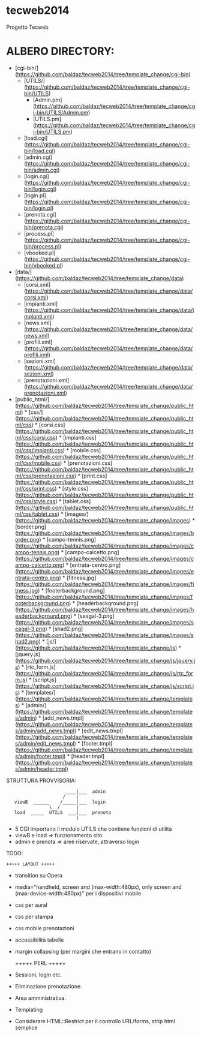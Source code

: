 tecweb2014
==========

Progetto Tecweb

# ALBERO DIRECTORY:

* [cgi-bin/] (https://github.com/baldaz/tecweb2014/tree/template_change/cgi-bin)
	* [UTILS/] (https://github.com/baldaz/tecweb2014/tree/template_change/cgi-bin/UTILS)
		* [Admin.pm] (https://github.com/baldaz/tecweb2014/tree/template_change/cgi-bin/UTILS/Admin.pm)
        * [UTILS.pm] (https://github.com/baldaz/tecweb2014/tree/template_change/cgi-bin/UTILS.pm)
	* [load.cgi] (https://github.com/baldaz/tecweb2014/tree/template_change/cgi-bin/load.cgi)
	* [admin.cgi] (https://github.com/baldaz/tecweb2014/tree/template_change/cgi-bin/admin.cgi)
	* [login.cgi] (https://github.com/baldaz/tecweb2014/tree/template_change/cgi-bin/login.cgi)
	* [login.pl] (https://github.com/baldaz/tecweb2014/tree/template_change/cgi-bin/login.pl)
	* [prenota.cgi] (https://github.com/baldaz/tecweb2014/tree/template_change/cgi-bin/prenota.cgi)
	* [process.pl] (https://github.com/baldaz/tecweb2014/tree/template_change/cgi-bin/process.pl)
	* [vbooked.pl] (https://github.com/baldaz/tecweb2014/tree/template_change/cgi-bin/vbooked.pl)
* [data/] (https://github.com/baldaz/tecweb2014/tree/template_change/data)
     * [corsi.xml] (https://github.com/baldaz/tecweb2014/tree/template_change/data/corsi.xml) 
     * [impianti.xml] (https://github.com/baldaz/tecweb2014/tree/template_change/data/impianti.xml)
     * [news.xml] (https://github.com/baldaz/tecweb2014/tree/template_change/data/news.xml)	
     * [profili.xml] (https://github.com/baldaz/tecweb2014/tree/template_change/data/profili.xml)
     * [sezioni.xml] (https://github.com/baldaz/tecweb2014/tree/template_change/data/sezioni.xml)
     * [prenotazioni.xml] (https://github.com/baldaz/tecweb2014/tree/template_change/data/prenotazioni.xml)
* [public_html/] (https://github.com/baldaz/tecweb2014/tree/template_change/public_html)
  	    * [css/] (https://github.com/baldaz/tecweb2014/tree/template_change/public_html/css)
	        * [corsi.css] (https://github.com/baldaz/tecweb2014/tree/template_change/public_html/css/corsi.css)
		* [impianti.css] (https://github.com/baldaz/tecweb2014/tree/template_change/public_html/css/impianti.css)
		* [mobile.css] (https://github.com/baldaz/tecweb2014/tree/template_change/public_html/css/mobile.css)
		* [prenotazioni.css] (https://github.com/baldaz/tecweb2014/tree/template_change/public_html/css/prenotazioni.css)
		* [print.css] (https://github.com/baldaz/tecweb2014/tree/template_change/public_html/css/print.css)
		* [style.css] (https://github.com/baldaz/tecweb2014/tree/template_change/public_html/css/style.css)
		* [tablet.css] (https://github.com/baldaz/tecweb2014/tree/template_change/public_html/css/tablet.css)
	    * [images/] (https://github.com/baldaz/tecweb2014/tree/template_change/images)
		   * [border.png] (https://github.com/baldaz/tecweb2014/tree/template_change/images/border.png)
		   * [campo-tennis.png] (https://github.com/baldaz/tecweb2014/tree/template_change/images/campo-tennis.png)
		   * [campo-calcetto.png] (https://github.com/baldaz/tecweb2014/tree/template_change/images/campo-calcetto.png)
		   * [entrata-centro.png] (https://github.com/baldaz/tecweb2014/tree/template_change/images/entrata-centro.png)
		   * [fitness.jpg] (https://github.com/baldaz/tecweb2014/tree/template_change/images/fitness.jpg)
		   * [footerbackground.png] (https://github.com/baldaz/tecweb2014/tree/template_change/images/footerbackground.png)
		   * [headerbackground.png] (https://github.com/baldaz/tecweb2014/tree/template_change/images/headerbackground.png)
		   * [seagal-3.png] (https://github.com/baldaz/tecweb2014/tree/template_change/images/seagal-3.png)
		   * [shad2.png] (https://github.com/baldaz/tecweb2014/tree/template_change/images/shad2.png)
	    * [js/] (https://github.com/baldaz/tecweb2014/tree/template_change/js)
	       * [jquery.js] (https://github.com/baldaz/tecweb2014/tree/template_change/js/jquery.js)
	       * [rtc_form.js] (https://github.com/baldaz/tecweb2014/tree/template_change/js/rtc_form.js)
	       * [script.js] (https://github.com/baldaz/tecweb2014/tree/template_change/js/script.js)
	    * [templates/] (https://github.com/baldaz/tecweb2014/tree/template_change/templates)
		      * [admin/] (https://github.com/baldaz/tecweb2014/tree/template_change/templates/admin)
			    * [add_news.tmpl] (https://github.com/baldaz/tecweb2014/tree/template_change/templates/admin/add_news.tmpl)
			    * [edit_news.tmpl] (https://github.com/baldaz/tecweb2014/tree/template_change/templates/admin/edit_news.tmpl)
		            * [footer.tmpl] (https://github.com/baldaz/tecweb2014/tree/template_change/templates/admin/footer.tmpl)
			    * [header.tmpl] (https://github.com/baldaz/tecweb2014/tree/template_change/templates/admin/header.tmpl)     

STRUTTURA PROVVISORIA:
    
                          ____|___  admin
                         /    |
       viewB  ______    /_____|___  login 
                    \  /      |
       load  _____  UTILS  ___|___  prenota
                              |
           
- 5 CGI importano il modulo UTILS che contiene funzioni di utilità
- viewB e load => funzionamento sito
- admin e prenota => aree riservate, attraverso login

TODO:

	+++++ LAYOUT +++++

- transition su Opera
- media="handheld, screen and (max-width:480px), only screen and (max-device-width:480px)" per i dispositivi mobile
- css per aural
- css per stampa
- css mobile prenotazioni
- accessibilità tabelle
- margin collapsing (per margini che entrano in contatto)

  	+++++ PERL +++++

- Sessioni, login etc.
- Eliminazione prenotazione.
- Area amministrativa.
- Templating
- Considerare HTML::Restrict per il controllo URL/forms, strip html semplice